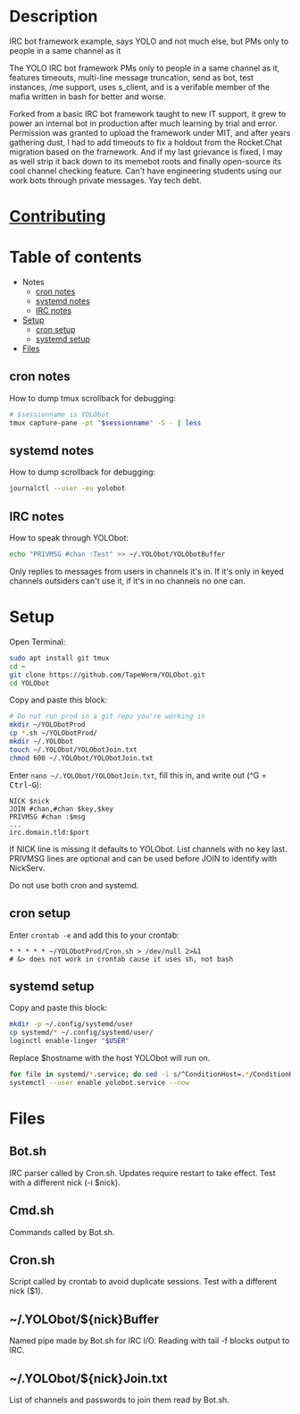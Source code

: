 # Description
IRC bot framework example, says YOLO and not much else, but PMs only to people in a same channel as it

The YOLO IRC bot framework PMs only to people in a same channel as it, features timeouts, multi-line message truncation, send as bot, test instances, /me support, uses s_client, and is a verifable member of the mafia written in bash for better and worse.

Forked from a basic IRC bot framework taught to new IT support, it grew to power an internal bot in production after much learning by trial and error.
Permission was granted to upload the framework under MIT, and after years gathering dust, I had to add timeouts to fix a holdout from the Rocket.Chat migration based on the framework.
And if my last grievance is fixed, I may as well strip it back down to its memebot roots and finally open-source its cool channel checking feature.
Can't have engineering students using our work bots through private messages.
Yay tech debt.
# [Contributing](CONTRIBUTING.md)
# Table of contents
- Notes
  - [cron notes](#cron-notes)
  - [systemd notes](#systemd-notes)
  - [IRC notes](#irc-notes)
- [Setup](#setup)
  - [cron setup](#cron-setup)
  - [systemd setup](#systemd-setup)
- [Files](#botsh)
## cron notes
How to dump tmux scrollback for debugging:
```bash
# $sessionname is YOLObot
tmux capture-pane -pt "$sessionname" -S - | less
```
## systemd notes
How to dump scrollback for debugging:
```bash
journalctl --user -eu yolobot
```
## IRC notes
How to speak through YOLObot:
```bash
echo "PRIVMSG #chan :Test" >> ~/.YOLObot/YOLObotBuffer
```
Only replies to messages from users in channels it's in.
If it's only in keyed channels outsiders can't use it, if it's in no channels no one can.
# Setup
Open Terminal:
```bash
sudo apt install git tmux
cd ~
git clone https://github.com/TapeWerm/YOLObot.git
cd YOLObot
```
Copy and paste this block:
```bash
# Do not run prod in a git repo you're working in
mkdir ~/YOLObotProd
cp *.sh ~/YOLObotProd/
mkdir ~/.YOLObot
touch ~/.YOLObot/YOLObotJoin.txt
chmod 600 ~/.YOLObot/YOLObotJoin.txt
```
Enter `nano ~/.YOLObot/YOLObotJoin.txt`, fill this in, and write out (^G = <kbd>Ctrl</kbd>-<kbd>G</kbd>):
```
NICK $nick
JOIN #chan,#chan $key,$key
PRIVMSG #chan :$msg
...
irc.domain.tld:$port
```
If NICK line is missing it defaults to YOLObot.
List channels with no key last.
PRIVMSG lines are optional and can be used before JOIN to identify with NickServ.

Do not use both cron and systemd.
## cron setup
Enter `crontab -e` and add this to your crontab:
```
* * * * * ~/YOLObotProd/Cron.sh > /dev/null 2>&1
# &> does not work in crontab cause it uses sh, not bash
```
## systemd setup
Copy and paste this block:
```bash
mkdir -p ~/.config/systemd/user
cp systemd/* ~/.config/systemd/user/
loginctl enable-linger "$USER"
```
Replace $hostname with the host YOLObot will run on.
```bash
for file in systemd/*.service; do sed -i s/^ConditionHost=.*/ConditionHost=$hostname/ ~/.config/systemd/user/"$(basename "$file")"; done
systemctl --user enable yolobot.service --now
```
# Files
## Bot.sh
IRC parser called by Cron.sh.
Updates require restart to take effect.
Test with a different nick (-i $nick).
## Cmd.sh
Commands called by Bot.sh.
## Cron.sh
Script called by crontab to avoid duplicate sessions.
Test with a different nick ($1).
## ~/.YOLObot/${nick}Buffer
Named pipe made by Bot.sh for IRC I/O.
Reading with tail -f blocks output to IRC.
## ~/.YOLObot/${nick}Join.txt
List of channels and passwords to join them read by Bot.sh.
